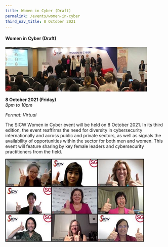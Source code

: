 ```yaml
---
title: Women in Cyber (Draft)
permalink: /events/women-in-cyber
third_nav_title: 8 October 2021
---
```

#### **Women in Cyber (Draft)**
![Alt text for image on Isomer site](/images/EventBanner_WomenInCyber.jpg)

**8 October 2021 (Friday)**  
*8pm to 10pm*

*Format: Virtual*

The SICW Women in Cyber event will be held on 8 October 2021. In its third edition, the event reaffirms the need for diversity in cybersecurity internationally and across public and private sectors, as well as signals the availability of opportunities within the sector for both men and women. This event will feature sharing by key female leaders and cybersecurity practitioners from the field.

![Alt text for image on Isomer site](/images/Event_WomenInCyber_Screens.jpg)